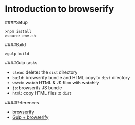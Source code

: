 Introduction to browserify
==========================

####Setup

```
>npm install
>source env.sh
```

####Build

```
>gulp build
```

####Gulp tasks

 + `clean`: deletes the `dist` directory
 + `build`: browserify bundle and HTML copy to `dist` directory
 + `watch`: watch HTML & JS files with watchify
 + `js`: browserify JS bundle
 + `html`: copy HTML files to `dist`



####References

 + [browserify](http://browserify.org/)
 + [Gulp + browserify](http://viget.com/extend/gulp-browserify-starter-faq)
